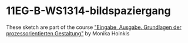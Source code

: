 11EG-B-WS1314-bildspaziergang
=============================

These sketch are part of the course ["Eingabe, Ausgabe. Grundlagen der prozessorientierten Gestaltung"](https://incom.org/workspace/4693) by Monika Hoinkis
